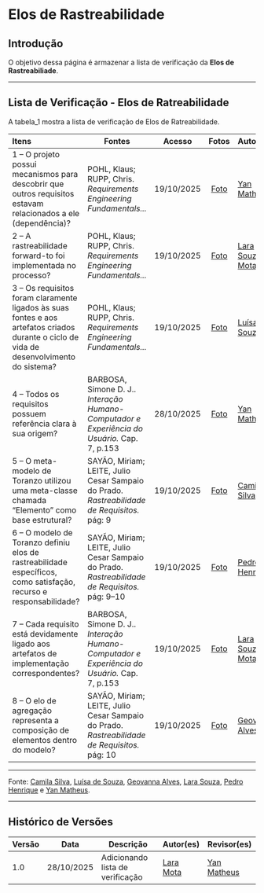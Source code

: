 # Elos de Rastreabilidade

## Introdução

O objetivo dessa página é armazenar a lista de verificação da **Elos de Rastreabiliade**.

---

## Lista de Verificação - **Elos de Ratreabilidade**

A tabela_1 mostra a lista de verificação de Elos de Ratreabilidade.

 Itens                                                                                                        | Fontes                                                                                            | Acesso | Fotos | Autor |
| :----------------------------------------------------------------------------------------------------------- | ------------------------------------------------------------------------------------------------- | :----: | :----: | :---- |
| 1 – O projeto possui mecanismos para descobrir que outros requisitos estavam relacionados a ele (dependência)? | POHL, Klaus; RUPP, Chris. *Requirements Engineering Fundamentals...*                              | 19/10/2025 | [Foto](https://ibb.co/274wvg89) | [Yan Matheus](https://github.com/Yanmatheus0812) |
| 2 – A rastreabilidade forward-to foi implementada no processo?                                                | POHL, Klaus; RUPP, Chris. *Requirements Engineering Fundamentals...*                              | 19/10/2025 | [Foto](https://ibb.co/CKwGcyR1) | [Lara Souza Mota](https://github.com/mel14-hub)  |
| 3 – Os requisitos foram claramente ligados às suas fontes e aos artefatos criados durante o ciclo de vida de desenvolvimento do sistema? | POHL, Klaus; RUPP, Chris. *Requirements Engineering Fundamentals...*                              | 19/10/2025 | [Foto](https://ibb.co/Ngxs6snB) | [Luísa de Souza](https://github.com/luisa12ll)  |
| 4 – Todos os requisitos possuem referência clara à sua origem?                                                | BARBOSA, Simone D. J.. *Interação Humano-Computador e Experiência do Usuário.* Cap. 7, p.153      | 28/10/2025 | [Foto](https://ibb.co/3mmTgBrh) |[Yan Matheus](https://github.com/Yanmatheus0812)   |
| 5 – O meta-modelo de Toranzo utilizou uma meta-classe chamada “Elemento” como base estrutural?                | SAYÃO, Miriam; LEITE, Julio Cesar Sampaio do Prado. *Rastreabilidade de Requisitos.* pág: 9       | 19/10/2025 | [Foto](https://ibb.co/nNqpW14L) | [Camila Silva](https://github.com/CamilaSilvaC)  |
| 6 – O modelo de Toranzo definiu elos de rastreabilidade específicos, como satisfação, recurso e responsabilidade? | SAYÃO, Miriam; LEITE, Julio Cesar Sampaio do Prado. *Rastreabilidade de Requisitos.* pág: 9–10    | 19/10/2025 | [Foto](https://ibb.co/F4Y0RJKB) | [Pedro Henrique](https://github.com/pedrohpsantos) |
| 7 – Cada requisito está devidamente ligado aos artefatos de implementação correspondentes?                    | BARBOSA, Simone D. J.. *Interação Humano-Computador e Experiência do Usuário.* Cap. 7, p.153      | 19/10/2025 | [Foto](https://ibb.co/PZQrWM8s) | [Lara Souza Mota](https://github.com/mel14-hub)|
| 8 – O elo de agregação representa a composição de elementos dentro do modelo?                                 | SAYÃO, Miriam; LEITE, Julio Cesar Sampaio do Prado. *Rastreabilidade de Requisitos.* pág: 10      | 19/10/2025 | [Foto](https://ibb.co/s8dTTSH) | [Geovanna Alves](https://github.com/GeovannaUmbelino)  |

---

Fonte: [Camila Silva](https://github.com/CamilaSilvaC), [Luísa de Souza](https://github.com/luisa12ll), [Geovanna Alves](https://github.com/GeovannaUmbelino), [Lara Souza](https://github.com/mel14-hub), [Pedro Henrique](https://github.com/pedrohpsantos) e [Yan Matheus](https://github.com/Yanmatheus0812).

---

## Histórico de Versões

| Versão | Data       | Descrição                        | Autor(es)                                                         | Revisor(es)                                      |
| ------ | ---------- | -------------------------------- | ----------------------------------------------------------------- | ------------------------------------------------ |
| 1.0    | 28/10/2025 | Adicionando lista de verificação | [Lara Mota](https://github.com/mel14-hub) | [Yan Matheus](https://github.com/Yanmatheus0812) |
